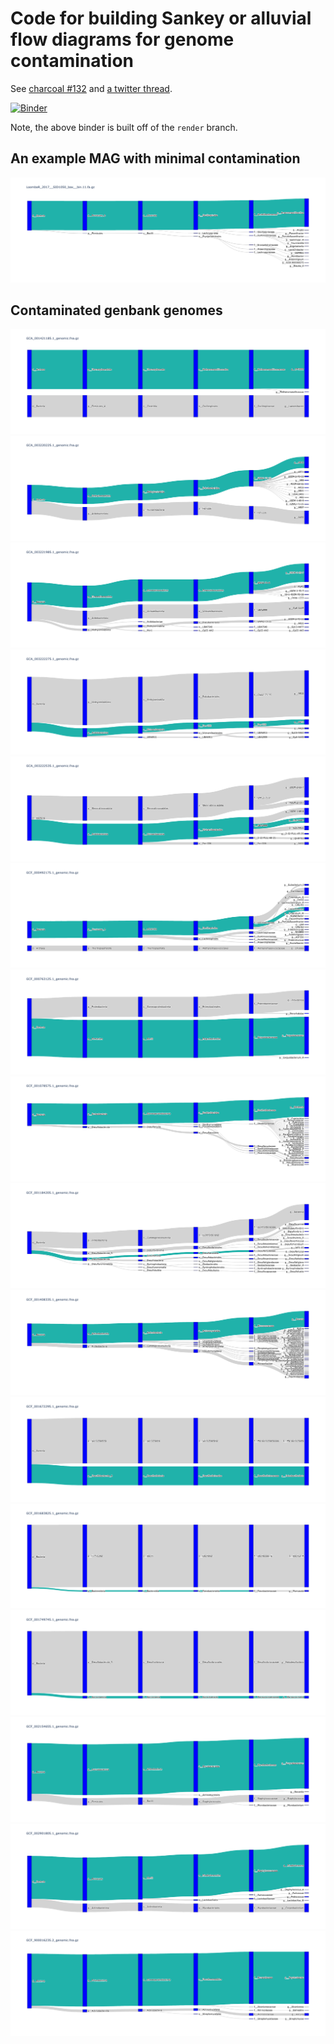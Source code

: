 # Code for building Sankey or alluvial flow diagrams for genome contamination

See [charcoal #132](https://github.com/dib-lab/charcoal/issues/132) and [a twitter thread](https://twitter.com/BioMickWatson/status/1299365876421062656).

[![Binder](https://binder.pangeo.io/badge_logo.svg)](https://binder.pangeo.io/v2/gh/ctb/2020-charcoal-sankey/render?filepath=index.ipynb)

Note, the above binder is built off of the `render` branch.

## An example MAG with minimal contamination

![LoombaR_2017__SID1050_bax__bin.11](static-images/LoombaR_2017__SID1050_bax__bin.11.fa.gz.png)

## Contaminated genbank genomes

![GCA_001421185](static-images/GCA_001421185.1_genomic.fna.gz.png)
![GCA_003220225](static-images/GCA_003220225.1_genomic.fna.gz.png)
![GCA_003221985](static-images/GCA_003221985.1_genomic.fna.gz.png)
![GCA_003222275](static-images/GCA_003222275.1_genomic.fna.gz.png)
![GCA_003222535](static-images/GCA_003222535.1_genomic.fna.gz.png)
![GCF_000492175](static-images/GCF_000492175.1_genomic.fna.gz.png)
![GCF_000763125](static-images/GCF_000763125.1_genomic.fna.gz.png)
![GCF_001078575](static-images/GCF_001078575.1_genomic.fna.gz.png)
![GCF_001184205](static-images/GCF_001184205.1_genomic.fna.gz.png)
![GCF_001408335](static-images/GCF_001408335.1_genomic.fna.gz.png)
![GCF_001672295](static-images/GCF_001672295.1_genomic.fna.gz.png)
![GCF_001683825](static-images/GCF_001683825.1_genomic.fna.gz.png)
![GCF_001749745](static-images/GCF_001749745.1_genomic.fna.gz.png)
![GCF_002154655](static-images/GCF_002154655.1_genomic.fna.gz.png)
![GCF_002901805](static-images/GCF_002901805.1_genomic.fna.gz.png)
![GCF_900016235](static-images/GCF_900016235.2_genomic.fna.gz.png)




